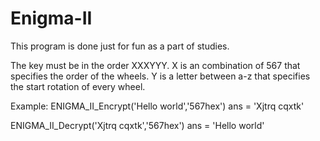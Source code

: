 # Enigma-II
This program is done just for fun as a part of studies.

The key must be in the order XXXYYY.
X is an combination of 567 that specifies the order of the wheels.
Y is a letter between a-z that specifies the start rotation of every wheel.

Example:
ENIGMA_II_Encrypt('Hello world','567hex')
ans = 'Xjtrq cqxtk'

ENIGMA_II_Decrypt('Xjtrq cqxtk','567hex')
ans = 'Hello world'
